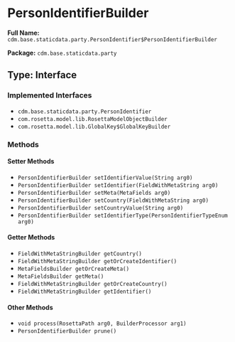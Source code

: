 # PersonIdentifierBuilder

**Full Name:** `cdm.base.staticdata.party.PersonIdentifier$PersonIdentifierBuilder`

**Package:** `cdm.base.staticdata.party`

## Type: Interface

### Implemented Interfaces

- `cdm.base.staticdata.party.PersonIdentifier`
- `com.rosetta.model.lib.RosettaModelObjectBuilder`
- `com.rosetta.model.lib.GlobalKey$GlobalKeyBuilder`

### Methods

#### Setter Methods

- `PersonIdentifierBuilder setIdentifierValue(String arg0)`
- `PersonIdentifierBuilder setIdentifier(FieldWithMetaString arg0)`
- `PersonIdentifierBuilder setMeta(MetaFields arg0)`
- `PersonIdentifierBuilder setCountry(FieldWithMetaString arg0)`
- `PersonIdentifierBuilder setCountryValue(String arg0)`
- `PersonIdentifierBuilder setIdentifierType(PersonIdentifierTypeEnum arg0)`

#### Getter Methods

- `FieldWithMetaStringBuilder getCountry()`
- `FieldWithMetaStringBuilder getOrCreateIdentifier()`
- `MetaFieldsBuilder getOrCreateMeta()`
- `MetaFieldsBuilder getMeta()`
- `FieldWithMetaStringBuilder getOrCreateCountry()`
- `FieldWithMetaStringBuilder getIdentifier()`

#### Other Methods

- `void process(RosettaPath arg0, BuilderProcessor arg1)`
- `PersonIdentifierBuilder prune()`

